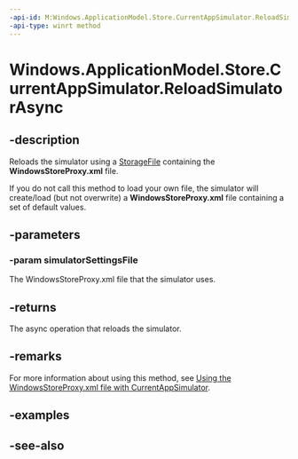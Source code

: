 ```yaml
---
-api-id: M:Windows.ApplicationModel.Store.CurrentAppSimulator.ReloadSimulatorAsync(Windows.Storage.StorageFile)
-api-type: winrt method
---
```


<!-- Method syntax
public Windows.Foundation.IAsyncAction ReloadSimulatorAsync(Windows.Storage.StorageFile simulatorSettingsFile)
-->

# Windows.ApplicationModel.Store.CurrentAppSimulator.ReloadSimulatorAsync

## -description
Reloads the simulator using a [StorageFile](../windows.storage/storagefile.md) containing the **WindowsStoreProxy.xml** file.

If you do not call this method to load your own file, the simulator will create/load (but not overwrite) a **WindowsStoreProxy.xml** file containing a set of default values.

## -parameters
### -param simulatorSettingsFile
The WindowsStoreProxy.xml file that the simulator uses.

## -returns
The async operation that reloads the simulator.

## -remarks
For more information about using this method, see [Using the WindowsStoreProxy.xml file with CurrentAppSimulator](/windows/uwp/monetize/in-app-purchases-and-trials-using-the-windows-applicationmodel-store-namespace).

## -examples

## -see-also
